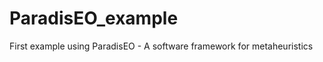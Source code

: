 ParadisEO_example
=================

First example using ParadisEO - A software framework for metaheuristics
